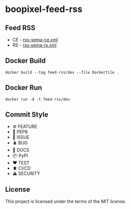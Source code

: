 # boopixel-feed-rss

## Feed RSS

- CE - [rss-sema-ce.xml](https://boopixel.github.io/boopixel-feed-rss/src/feed/rss-sema-ce.xml)
- RS - [rss-sema-rs.xml](https://boopixel.github.io/boopixel-feed-rss/src/feed/rss-sema-rs.xml)

## Docker Build

```shell
docker build --tag feed-rss/dev --file Dockerfile .
```

## Docker Run

```shell
docker run -d -t feed-rss/dev
```

## Commit Style

- ⚙️ FEATURE
- 📝 PEP8
- 📌 ISSUE
- 🪲 BUG
- 📘 DOCS
- 📦 PyPI
- ❤️️ TEST
- ⬆️ CI/CD
- ⚠️ SECURITY

## License

This project is licensed under the terms of the MIT license.

